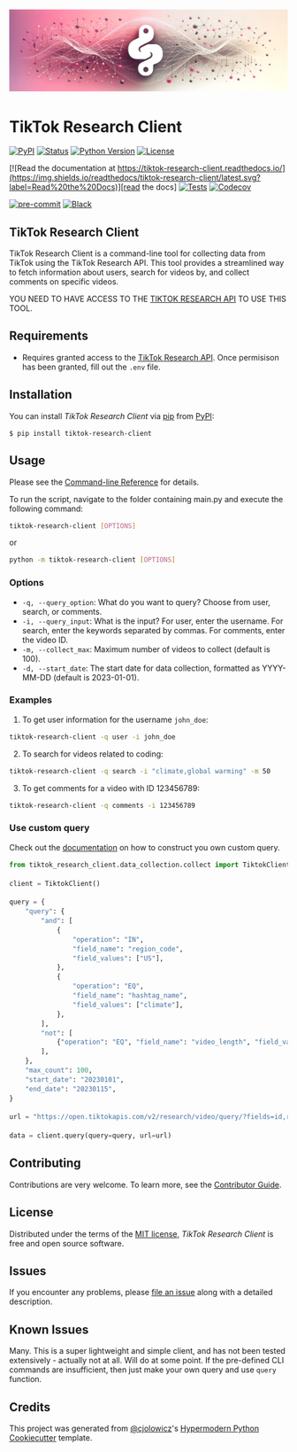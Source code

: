 # ![tiktok-research-client](docs/assets/banner.png)

# TikTok Research Client

[![PyPI](https://img.shields.io/pypi/v/tiktok-research-client.svg)][pypi_]
[![Status](https://img.shields.io/pypi/status/tiktok-research-client.svg)][status]
[![Python Version](https://img.shields.io/pypi/pyversions/tiktok-research-client)][python version]
[![License](https://img.shields.io/pypi/l/tiktok-research-client)][license]

[![Read the documentation at https://tiktok-research-client.readthedocs.io/](https://img.shields.io/readthedocs/tiktok-research-client/latest.svg?label=Read%20the%20Docs)][read the docs]
[![Tests](https://github.com/AGMoller/tiktok-research-client/workflows/Tests/badge.svg)][tests]
[![Codecov](https://codecov.io/gh/AGMoller/tiktok-research-client/branch/main/graph/badge.svg)][codecov]

[![pre-commit](https://img.shields.io/badge/pre--commit-enabled-brightgreen?logo=pre-commit&logoColor=white)][pre-commit]
[![Black](https://img.shields.io/badge/code%20style-black-000000.svg)][black]

[pypi_]: https://pypi.org/project/tiktok-research-client/
[status]: https://pypi.org/project/tiktok-research-client/
[python version]: https://pypi.org/project/tiktok-research-client
[read the docs]: https://tiktok-research-client.readthedocs.io/
[tests]: https://github.com/AGMoller/tiktok-research-client/actions?workflow=Tests
[codecov]: https://app.codecov.io/gh/AGMoller/tiktok-research-client
[pre-commit]: https://github.com/pre-commit/pre-commit
[black]: https://github.com/psf/black
[license]: https://opensource.org/licenses/MIT

## TikTok Research Client

TikTok Research Client is a command-line tool for collecting data from TikTok using the TikTok Research API. This tool provides a streamlined way to fetch information about users, search for videos by, and collect comments on specific videos.

YOU NEED TO HAVE ACCESS TO THE [TIKTOK RESEARCH API](https://developers.tiktok.com/products/research-api/) TO USE THIS TOOL.

## Requirements

- Requires granted access to the [TikTok Research API](https://developers.tiktok.com/products/research-api/). Once permisison has been granted, fill out the `.env` file.

## Installation

You can install _TikTok Research Client_ via [pip] from [PyPI]:

```console
$ pip install tiktok-research-client
```

## Usage

Please see the [Command-line Reference] for details.

To run the script, navigate to the folder containing main.py and execute the following command:

```bash
tiktok-research-client [OPTIONS]
```

or

```bash
python -m tiktok-research-client [OPTIONS]
```

### Options

- `-q, --query_option`: What do you want to query? Choose from user, search, or comments.
- `-i, --query_input`: What is the input? For user, enter the username. For search, enter the keywords separated by commas. For comments, enter the video ID.
- `-m, --collect_max`: Maximum number of videos to collect (default is 100).
- `-d, --start_date`: The start date for data collection, formatted as YYYY-MM-DD (default is 2023-01-01).

### Examples

1. To get user information for the username `john_doe`:

```bash
tiktok-research-client -q user -i john_doe
```

2. To search for videos related to coding:

```bash
tiktok-research-client -q search -i "climate,global warming" -m 50
```

3. To get comments for a video with ID 123456789:

```bash
tiktok-research-client -q comments -i 123456789
```

### Use custom query

Check out the [documentation](https://developers.tiktok.com/doc/research-api-specs-query-videos/) on how to construct you own custom query.

```python
from tiktok_research_client.data_collection.collect import TiktokClient

client = TiktokClient()

query = {
    "query": {
        "and": [
            {
                "operation": "IN",
                "field_name": "region_code",
                "field_values": ["US"],
            },
            {
                "operation": "EQ",
                "field_name": "hashtag_name",
                "field_values": ["climate"],
            },
        ],
        "not": [
            {"operation": "EQ", "field_name": "video_length", "field_values": ["SHORT"]}
        ],
    },
    "max_count": 100,
    "start_date": "20230101",
    "end_date": "20230115",
}

url = "https://open.tiktokapis.com/v2/research/video/query/?fields=id,region_code,like_count,username,video_description,music_id,comment_count,share_count,view_count"

data = client.query(query=query, url=url)
```

## Contributing

Contributions are very welcome.
To learn more, see the [Contributor Guide].

## License

Distributed under the terms of the [MIT license][license],
_TikTok Research Client_ is free and open source software.

## Issues

If you encounter any problems,
please [file an issue] along with a detailed description.

## Known Issues

Many. This is a super lightweight and simple client, and has not been tested extensively - actually not at all. Will do at some point. If the pre-defined CLI commands are insufficient, then just make your own query and use `query` function. 

## Credits

This project was generated from [@cjolowicz]'s [Hypermodern Python Cookiecutter] template.

[@cjolowicz]: https://github.com/cjolowicz
[pypi]: https://pypi.org/project/tiktok-research-client/
[hypermodern python cookiecutter]: https://github.com/cjolowicz/cookiecutter-hypermodern-python
[file an issue]: https://github.com/AGMoller/tiktok-research-client/issues
[pip]: https://pip.pypa.io/

<!-- github-only -->

[license]: https://github.com/AGMoller/tiktok-research-client/blob/main/LICENSE
[contributor guide]: https://github.com/AGMoller/tiktok-research-client/blob/main/CONTRIBUTING.md
[command-line reference]: https://tiktok-research-client.readthedocs.io/en/latest/usage.html
